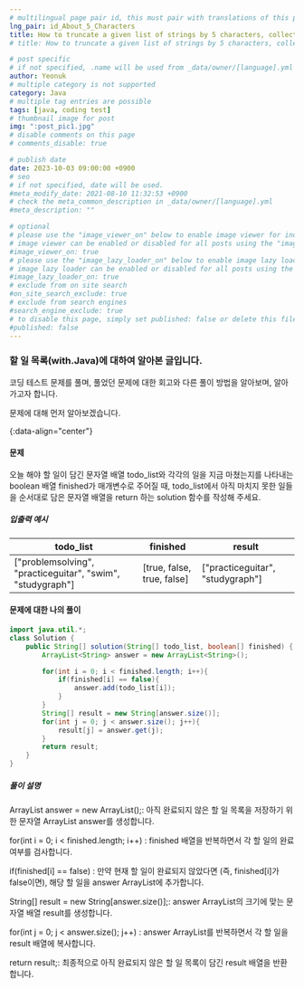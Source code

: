 ```yaml
---
# multilingual page pair id, this must pair with translations of this page. (This name must be unique)
lng_pair: id_About_5_Characters
title: How to truncate a given list of strings by 5 characters, collecting only the first character and outputting it to an array.
# title: How to truncate a given list of strings by 5 characters, collecting only the first character and outputting it to an array.

# post specific
# if not specified, .name will be used from _data/owner/[language].yml
author: Yeonuk
# multiple category is not supported
category: Java
# multiple tag entries are possible
tags: [java, coding test]
# thumbnail image for post
img: ":post_pic1.jpg"
# disable comments on this page
# comments_disable: true

# publish date
date: 2023-10-03 09:00:00 +0900
# seo
# if not specified, date will be used.
#meta_modify_date: 2021-08-10 11:32:53 +0900
# check the meta_common_description in _data/owner/[language].yml
#meta_description: ""

# optional
# please use the "image_viewer_on" below to enable image viewer for individual pages or posts (_posts/ or [language]/_posts folders).
# image viewer can be enabled or disabled for all posts using the "image_viewer_posts: true" setting in _data/conf/main.yml.
#image_viewer_on: true
# please use the "image_lazy_loader_on" below to enable image lazy loader for individual pages or posts (_posts/ or [language]/_posts folders).
# image lazy loader can be enabled or disabled for all posts using the "image_lazy_loader_posts: true" setting in _data/conf/main.yml.
#image_lazy_loader_on: true
# exclude from on site search
#on_site_search_exclude: true
# exclude from search engines
#search_engine_exclude: true
# to disable this page, simply set published: false or delete this file
#published: false
---
```


<!-- outline-start -->

### 할 일 목록(with.Java)에 대하여 알아본 글입니다.

코딩 테스트 문제를 풀며, 풀었던 문제에 대한 회고와 다른 풀이 방법을 알아보며, 알아가고자 합니다.

문제에 대해 먼저 알아보겠습니다.

{:data-align="center"}

<!-- outline-end -->

#### 문제

오늘 해야 할 일이 담긴 문자열 배열 todo_list와 각각의 일을 지금 마쳤는지를 나타내는 boolean 배열 finished가 매개변수로 주어질 때, todo_list에서 아직 마치지 못한 일들을 순서대로 담은 문자열 배열을 return 하는 solution 함수를 작성해 주세요.

##### 입출력 예시

| todo_list                                                  | finished                   | result                           |
| ---------------------------------------------------------- | -------------------------- | -------------------------------- |
| ["problemsolving", "practiceguitar", "swim", "studygraph"] | [true, false, true, false] | ["practiceguitar", "studygraph"] |

<!-- | start_num | end_num | result |
| --------- | ------- | ------ |
| 10        | 3       | 0      | -->

#### 문제에 대한 나의 풀이

```java
import java.util.*;
class Solution {
    public String[] solution(String[] todo_list, boolean[] finished) {
        ArrayList<String> answer = new ArrayList<String>();

        for(int i = 0; i < finished.length; i++){
            if(finished[i] == false){
                answer.add(todo_list[i]);
            }
        }
        String[] result = new String[answer.size()];
        for(int j = 0; j < answer.size(); j++){
            result[j] = answer.get(j);
        }
        return result;
    }
}
```

##### 풀이 설명

ArrayList<String> answer = new ArrayList<String>();: 아직 완료되지 않은 할 일 목록을 저장하기 위한 문자열 ArrayList answer를 생성합니다.

for(int i = 0; i < finished.length; i++) : finished 배열을 반복하면서 각 할 일의 완료 여부를 검사합니다.

if(finished[i] == false) : 만약 현재 할 일이 완료되지 않았다면 (즉, finished[i]가 false이면), 해당 할 일을 answer ArrayList에 추가합니다.

String[] result = new String[answer.size()];: answer ArrayList의 크기에 맞는 문자열 배열 result를 생성합니다.

for(int j = 0; j < answer.size(); j++) : answer ArrayList를 반복하면서 각 할 일을 result 배열에 복사합니다.

return result;: 최종적으로 아직 완료되지 않은 할 일 목록이 담긴 result 배열을 반환합니다.
